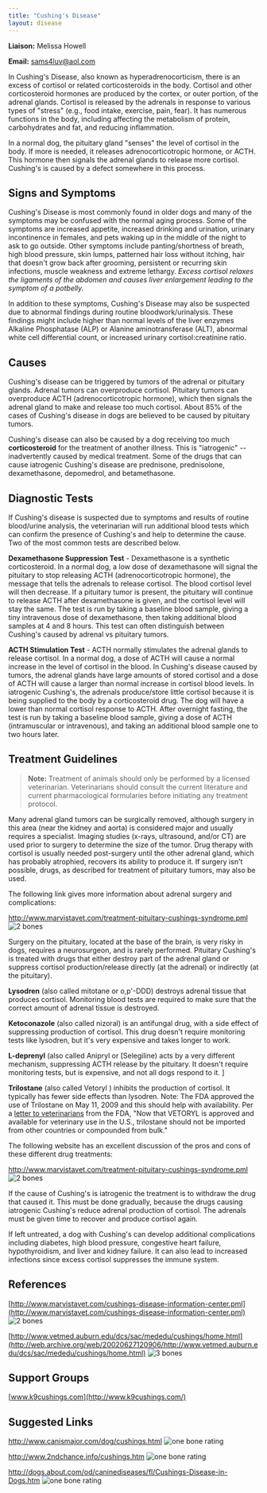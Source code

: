 ```yaml
---
title: "Cushing's Disease"
layout: disease
---
```


**Liaison:** Melissa Howell

**Email:** <sams4luv@aol.com>

In Cushing's Disease, also known as hyperadrenocorticism, there is an
excess of cortisol or related corticosteroids in the body. Cortisol
and other corticosteroid hormones are produced by the cortex, or outer
portion, of the adrenal glands. Cortisol is released by the adrenals
in response to various types of "stress" (e.g., food intake, exercise,
pain, fear). It has numerous functions in the body, including affecting
the metabolism of protein, carbohydrates and fat, and reducing
inflammation.

In a normal dog, the pituitary gland "senses" the level of cortisol in
the body. If more is needed, it releases adrenocorticotropic hormone,
or ACTH. This hormone then signals the adrenal glands to release more
cortisol. Cushing's is caused by a defect somewhere in this process.

## Signs and Symptoms

Cushing's Disease is most commonly found in older dogs and many of the
symptoms may be confused with the normal aging process. Some of the
symptoms are increased appetite, increased drinking and urination,
urinary incontinence in females, and pets waking up in the middle of the
night to ask to go outside. Other symptoms include panting/shortness of
breath, high blood pressure, skin lumps, patterned hair loss without
itching, hair that doesn't grow back after grooming, persistent or
recurring skin infections, muscle weakness and extreme lethargy.
_Excess cortisol relaxes the ligaments of the abdomen and causes liver
enlargement leading to the symptom_ _of a_ _potbelly._

In addition to these symptoms, Cushing's Disease may also be suspected
due to abnormal findings during routine bloodwork/urinalysis. These
findings might include higher than normal levels of the liver enzymes
Alkaline Phosphatase (ALP) or Alanine aminotransferase (ALT), abnormal
white cell differential count, or increased urinary cortisol:creatinine
ratio.

## Causes

Cushing's disease can be triggered by tumors of the adrenal or pituitary
glands. Adrenal tumors can overproduce cortisol. Pituitary tumors can
overproduce ACTH (adrenocorticotropic hormone), which then signals the
adrenal gland to make and release too much cortisol. About 85% of the
cases of Cushing's disease in dogs are believed to be caused by
pituitary tumors.

Cushing's disease can also be caused by a dog receiving too much
**corticosteroid** for the treatment of another illness. This is
"iatrogenic" -- inadvertently caused by medical treatment. Some of the
drugs that can cause iatrogenic Cushing's disease are prednisone,
prednisolone, dexamethasone, depomedrol, and betamethasone.

## Diagnostic Tests

If Cushing's disease is suspected due to symptoms and results of routine
blood/urine analysis, the veterinarian will run additional blood tests
which can confirm the presence of Cushing's and help to determine the
cause. Two of the most common tests are described below.

**Dexamethasone Suppression Test** - Dexamethasone is a synthetic
corticosteroid. In a normal dog, a low dose of dexamethasone will
signal the pituitary to stop releasing ACTH (adrenocorticotropic
hormone), the message that tells the adrenals to release cortisol. The
blood cortisol level will then decrease. If a pituitary tumor is
present, the pituitary will continue to release ACTH after dexamethasone
is given, and the cortisol level will stay the same. The test is run by
taking a baseline blood sample, giving a tiny intravenous dose of
dexamethasone, then taking additional blood samples at 4 and 8 hours.
This test can often distinguish between Cushing's caused by adrenal vs
pituitary tumors.

**ACTH Stimulation Test** - ACTH normally stimulates the adrenal glands
to release cortisol. In a normal dog, a dose of ACTH will cause a
normal increase in the level of cortisol in the blood. In Cushing's
disease caused by tumors, the adrenal glands have large amounts of
stored cortisol and a dose of ACTH will cause a larger than normal
increase in cortisol blood levels. In iatrogenic Cushing's, the adrenals
produce/store little cortisol because it is being supplied to the body
by a corticosteroid drug. The dog will have a lower than normal
cortisol response to ACTH. After overnight fasting, the test is run by
taking a baseline blood sample, giving a dose of ACTH (intramuscular or
intravenous), and taking an additional blood sample one to two hours
later.

## Treatment Guidelines

> **Note:** Treatment of animals should only be performed by a licensed
> veterinarian. Veterinarians should consult the current literature and
> current pharmacological formularies before initiating any treatment
> protocol.

Many adrenal gland tumors can be surgically removed, although surgery in
this area (near the kidney and aorta) is considered major and usually
requires a specialist. Imaging studies (x-rays, ultrasound, and/or CT)
are used prior to surgery to determine the size of the tumor. Drug
therapy with cortisol is usually needed post-surgery until the other
adrenal gland, which has probably atrophied, recovers its ability to
produce it. If surgery isn't possible, drugs, as described for
treatment of pituitary tumors, may also be used.

The following link gives more information about adrenal surgery and
complications:

<http://www.marvistavet.com/treatment-pituitary-cushings-syndrome.pml>
![2 bones](/img/2-bones.png)

Surgery on the pituitary, located at the base of the brain, is very
risky in dogs, requires a neurosurgeon, and is rarely performed.
Pituitary Cushing's is treated with drugs that either destroy part of
the adrenal gland or suppress cortisol production/release directly (at
the adrenal) or indirectly (at the pituitary).

**Lysodren** (also called mitotane or o,p'-DDD) destroys adrenal tissue
that produces cortisol. Monitoring blood tests are required to make
sure that the correct amount of adrenal tissue is destroyed.

**Ketoconazole** (also called nizoral) is an antifungal drug, with a
side effect of suppressing production of cortisol. This drug doesn't
require monitoring tests like lysodren, but it's very expensive and
takes longer to work.

**L-deprenyl** (also called Anipryl or [Selegiline) acts by a very
different mechanism, suppressing ACTH release by the pituitary. It
doesn't require monitoring tests, but is expensive, and not all dogs
respond to it. ]

**Trilostane** (also called Vetoryl ) inhibits the
production of cortisol. It typically has fewer side effects than
lysodren. Note: The FDA approved the use of Trilostane on May 11,
2009 and this should help with availability. Per a [letter to
veterinarians](https://web.archive.org/web/20210411010108/https://www.fda.gov/animal-veterinary/product-safety-information/vetoryl-trilostane-capsules-veterinarians)
from the FDA, "Now that VETORYL is approved and available for
veterinary use in the U.S., trilostane should not be imported from other
countries or compounded from bulk."

The following website has an excellent discussion of the pros and cons
of these different drug treatments:

<http://www.marvistavet.com/treatment-pituitary-cushings-syndrome.pml>
![2 bones](/img/2-bones.png)

If the cause of Cushing's is iatrogenic the treatment is to withdraw the
drug that caused it. This must be done gradually, because the drugs
causing iatrogenic Cushing's reduce adrenal production of cortisol. The
adrenals must be given time to recover and produce cortisol again.

If left untreated, a dog with Cushing's can develop additional
complications including diabetes, high blood pressure, congestive heart
failure, hypothyroidism, and liver and kidney failure. It can also lead
to increased infections since excess cortisol suppresses the immune
system.

## References

[http://www.marvistavet.com/cushings-disease-information-center.pml](http://www.marvistavet.com/cushings-disease-information-center.pml)
![2 bones](/img/2-bones.png)

[http://www.vetmed.auburn.edu/dcs/sac/mededu/cushings/home.html](http://web.archive.org/web/20020627120906/http://www.vetmed.auburn.edu/dcs/sac/mededu/cushings/home.html)
![3 bones](/img/3-bones.png)

## Support Groups

[www.k9cushings.com](http://www.k9cushings.com/)

## Suggested Links

<http://www.canismajor.com/dog/cushings.html>
![one bone rating](/img/1-bone.png)

<http://www.2ndchance.info/cushings.htm>
![one bone rating](/img/1-bone.png)

<http://dogs.about.com/od/caninediseases/fl/Cushings-Disease-in-Dogs.htm>
![one bone rating](/img/1-bone.png)
